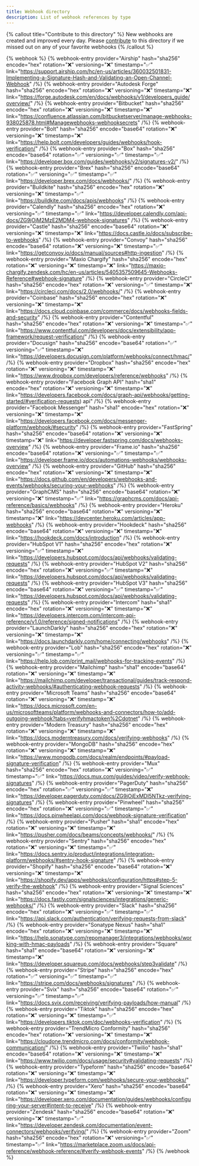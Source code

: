 ```yaml
---
title: Webhook directory
description: List of webhook references by type
--- 
```


{% callout title="Contribute to this directory" %}
New webhooks are created and improved every day. Please [contribute](/docs/how-to-contribute) to this directory if we missed out on any of your favorite webhooks
{% /callout %}

{% webhook %}
  {% webhook-entry provider="Airship" hash="sha256" encode="hex" rotation="❌" versioning="❌" timestamp="✅" link="https://support.airship.com/hc/en-us/articles/360032501831-Implementing-a-Signature-Hash-and-Validating-an-Open-Channel-Webhook" /%}
  {% webhook-entry provider="Autodesk Forge" hash="sha256" encode="hex" rotation="❌" versioning="❌" timestamp="❌" link="https://forge.autodesk.com/en/docs/webhooks/v1/developers_guide/overview/" /%}
  {% webhook-entry provider="Bitbucket" hash="sha256" encode="hex" rotation="❌" versioning="❌" timestamp="❌" link="https://confluence.atlassian.com/bitbucketserver/manage-webhooks-938025878.html#Managewebhooks-webhooksecrets" /%}
  {% webhook-entry provider="Bolt" hash="sha256" encode="base64" rotation="❌" versioning="❌" timestamp="❌" link="https://help.bolt.com/developers/guides/webhooks/hook-verification/" /%}
  {% webhook-entry provider="Box" hash="sha256" encode="base64" rotation="✅" versioning="✅" timestamp="✅" link="https://developer.box.com/guides/webhooks/v2/signatures-v2/" /%}
  {% webhook-entry provider="Brex" hash="sha256" encode="base64" rotation="✅" versioning="✅" timestamp="✅" link="https://developer.brex.com/docs/webhooks/" /%}
  {% webhook-entry provider="Buildkite" hash="sha256" encode="hex" rotation="❌" versioning="❌" timestamp="✅" link="https://buildkite.com/docs/apis/webhooks" /%}
  {% webhook-entry provider="Calendly" hash="sha256" encode="hex" rotation="❌" versioning="✅" timestamp="✅" link="https://developer.calendly.com/api-docs/ZG9jOjM2MzE2MDM4-webhook-signatures" /%}
  {% webhook-entry provider="Castle" hash="sha256" encode="base64" rotation="❌" versioning="❌" timestamp="❌" link="https://docs.castle.io/docs/subscribe-to-webhooks" /%}
  {% webhook-entry provider="Convoy" hash="sha256" encode="base64" rotation="❌" versioning="❌" timestamp="✅" link="https://getconvoy.io/docs/manual/sources#http-ingestion" /%}
  {% webhook-entry provider="Maxio Chargify" hash="sha256" encode="hex" rotation="❌" versioning="❌" timestamp="❌" link="https://maxio-chargify.zendesk.com/hc/en-us/articles/5405357509645-Webhooks-Reference#webhook-signature" /%}
  {% webhook-entry provider="CircleCI" hash="sha256" encode="hex" rotation="❌" versioning="✅" timestamp="❌" link="https://circleci.com/docs/2.0/webhooks/" /%}
  {% webhook-entry provider="Coinbase" hash="sha256" encode="hex" rotation="❌" versioning="❌" timestamp="❌" link="https://docs.cloud.coinbase.com/commerce/docs/webhooks-fields-and-security" /%}
  {% webhook-entry provider="Contentful" hash="sha256" encode="hex" rotation="❌" versioning="❌" timestamp="✅" link="https://www.contentful.com/developers/docs/extensibility/app-framework/request-verification/" /%}
  {% webhook-entry provider="Docusign" hash="sha256" encode="base64" rotation="✅" versioning="✅" timestamp="❌" link="https://developers.docusign.com/platform/webhooks/connect/hmac/" /%}
  {% webhook-entry provider="Dropbox" hash="sha256" encode="hex" rotation="❌" versioning="❌" timestamp="❌" link="https://www.dropbox.com/developers/reference/webhooks" /%}
  {% webhook-entry provider="Facebook Graph API" hash="sha1" encode="hex" rotation="❌" versioning="❌" timestamp="❌" link="https://developers.facebook.com/docs/graph-api/webhooks/getting-started/#verification-requests) api" /%}
  {% webhook-entry provider="Facebook Messenger" hash="sha1" encode="hex" rotation="❌" versioning="❌" timestamp="❌" link="https://developers.facebook.com/docs/messenger-platform/webhook/#security" /%}
  {% webhook-entry provider="FastSpring" hash="sha256" encode="base64" rotation="❌" versioning="❌" timestamp="❌" link="https://developer.fastspring.com/docs/webhooks-overview" /%}
  {% webhook-entry provider="Frame.io" hash="sha256" encode="base64" rotation="❌" versioning="✅" timestamp="✅" link="https://developer.frame.io/docs/automations-webhooks/webhooks-overview" /%}
  {% webhook-entry provider="GitHub" hash="sha256" encode="hex" rotation="❌" versioning="❌" timestamp="❌" link="https://docs.github.com/en/developers/webhooks-and-events/webhooks/securing-your-webhooks" /%}
  {% webhook-entry provider="GraphCMS" hash="sha256" encode="base64" rotation="❌" versioning="❌" timestamp="✅" link="https://graphcms.com/docs/api-reference/basics/webhooks" /%}
  {% webhook-entry provider="Heroku" hash="sha256" encode="base64" rotation="❌" versioning="❌" timestamp="❌" link="https://devcenter.heroku.com/articles/app-webhooks" /%}
  {% webhook-entry provider="Hookdeck" hash="sha256" encode="base64" rotation="❌" versioning="❌" timestamp="❌" link="https://hookdeck.com/docs/introduction" /%}
  {% webhook-entry provider="HubSpot V1" hash="sha256" encode="hex" rotation="❌" versioning="✅" timestamp="❌" link="https://developers.hubspot.com/docs/api/webhooks/validating-requests" /%}
  {% webhook-entry provider="HubSpot V2" hash="sha256" encode="hex" rotation="❌" versioning="✅" timestamp="❌" link="https://developers.hubspot.com/docs/api/webhooks/validating-requests" /%}
  {% webhook-entry provider="HubSpot V3" hash="sha256" encode="base64" rotation="❌" versioning="✅" timestamp="✅" link="https://developers.hubspot.com/docs/api/webhooks/validating-requests" /%}
  {% webhook-entry provider="Intercom" hash="sha1" encode="hex" rotation="❌" versioning="❌" timestamp="❌" link="https://developers.intercom.com/intercom-api-reference/v1.0/reference/signed-notifications" /%}
  {% webhook-entry provider="LaunchDarkly" hash="sha256" encode="hex" rotation="❌" versioning="❌" timestamp="❌" link="https://docs.launchdarkly.com/home/connecting/webhooks" /%}
  {% webhook-entry provider="Lob" hash="sha256" encode="hex" rotation="❌" versioning="✅" timestamp="✅" link="https://help.lob.com/print_mail/webhooks-for-tracking-events" /%}
  {% webhook-entry provider="Mailchimp" hash="sha1" encode="base64" rotation="❌" versioning="❌" timestamp="❌" link="https://mailchimp.com/developer/transactional/guides/track-respond-activity-webhooks/#authenticating-webhook-requests" /%}
  {% webhook-entry provider="Microsoft Teams" hash="sha256" encode="base64" rotation="❌" versioning="❌" timestamp="❌" link="https://docs.microsoft.com/en-us/microsoftteams/platform/webhooks-and-connectors/how-to/add-outgoing-webhook?tabs=verifyhmactoken%2Cdotnet" /%}
  {% webhook-entry provider="Modern Treasury" hash="sha256" encode="hex" rotation="❌" versioning="❌" timestamp="❌" link="https://docs.moderntreasury.com/docs/verifying-webhooks" /%}
  {% webhook-entry provider="MongoDB" hash="sha256" encode="hex" rotation="❌" versioning="❌" timestamp="❌" link="https://www.mongodb.com/docs/realm/endpoints/#payload-signature-verification" /%}
  {% webhook-entry provider="Mux" hash="sha256" encode="hex" rotation="❌" versioning="✅" timestamp="✅" link="https://docs.mux.com/guides/video/verify-webhook-signatures" /%}
  {% webhook-entry provider="PagerDuty" hash="sha256" encode="hex" rotation="✅" versioning="✅" timestamp="❌" link="https://developer.pagerduty.com/docs/ZG9jOjExMDI5NTkz-verifying-signatures" /%}
  {% webhook-entry provider="Pinwheel" hash="sha256" encode="hex" rotation="❌" versioning="✅" timestamp="✅" link="https://docs.pinwheelapi.com/docs/webhook-signature-verification" /%}
  {% webhook-entry provider="Pusher" hash="sha1" encode="hex" rotation="❌" versioning="❌" timestamp="❌" link="https://pusher.com/docs/beams/concepts/webhooks/" /%}
  {% webhook-entry provider="Sentry" hash="sha256" encode="hex" rotation="❌" versioning="❌" timestamp="✅" link="https://docs.sentry.io/product/integrations/integration-platform/webhooks/#sentry-hook-signature" /%}
  {% webhook-entry provider="Shopify" hash="sha256" encode="base64" rotation="❌" versioning="❌" timestamp="❌" link="https://shopify.dev/apps/webhooks/configuration/https#step-5-verify-the-webhook" /%}
  {% webhook-entry provider="Signal Sciences" hash="sha256" encode="hex" rotation="❌" versioning="❌" timestamp="❌" link="https://docs.fastly.com/signalsciences/integrations/generic-webhooks/" /%}
  {% webhook-entry provider="Slack" hash="sha256" encode="hex" rotation="❌" versioning="✅" timestamp="✅" link="https://api.slack.com/authentication/verifying-requests-from-slack" /%}
  {% webhook-entry provider="Sonatype Nexus" hash="sha1" encode="hex" rotation="❌" versioning="❌" timestamp="❌" link="https://help.sonatype.com/repomanager3/integrations/webhooks/working-with-hmac-payloads" /%}
  {% webhook-entry provider="Square" hash="sha1" encode="base64" rotation="❌" versioning="❌" timestamp="❌" link="https://developer.squareup.com/docs/webhooks/step3validate" /%}
  {% webhook-entry provider="Stripe" hash="sha256" encode="hex" rotation="✅" versioning="✅" timestamp="✅" link="https://stripe.com/docs/webhooks/signatures" /%}
  {% webhook-entry provider="Svix" hash="sha256" encode="base64" rotation="✅" versioning="✅" timestamp="✅" link="https://docs.svix.com/receiving/verifying-payloads/how-manual" /%}
  {% webhook-entry provider="Tiktok" hash="sha256" encode="hex" rotation="❌" versioning="❌" timestamp="✅" link="https://developers.tiktok.com/doc/webhooks-verification" /%}
  {% webhook-entry provider="TrendMicro Conformity" hash="sha256" encode="hex" rotation="❌" versioning="❌" timestamp="❌" link="https://cloudone.trendmicro.com/docs/conformity/webhook-communication/" /%}
  {% webhook-entry provider="Twilio" hash="sha1" encode="base64" rotation="❌" versioning="❌" timestamp="❌" link="https://www.twilio.com/docs/usage/security#validating-requests" /%}
  {% webhook-entry provider="Typeform" hash="sha256" encode="base64" rotation="❌" versioning="❌" timestamp="❌" link="https://developer.typeform.com/webhooks/secure-your-webhooks/" /%}
  {% webhook-entry provider="Xero" hash="sha256" encode="base64" rotation="❌" versioning="❌" timestamp="❌" link="https://developer.xero.com/documentation/guides/webhooks/configuring-your-server#intent-to-receive" /%}
  {% webhook-entry provider="Zendesk" hash="sha256" encode="base64" rotation="❌" versioning="❌" timestamp="✅" link="https://developer.zendesk.com/documentation/event-connectors/webhooks/verifying/" /%}
  {% webhook-entry provider="Zoom" hash="sha256" encode="hex" rotation="❌" versioning="✅" timestamp="✅" link="https://marketplace.zoom.us/docs/api-reference/webhook-reference/#verify-webhook-events" /%}
{% /webhook %}
